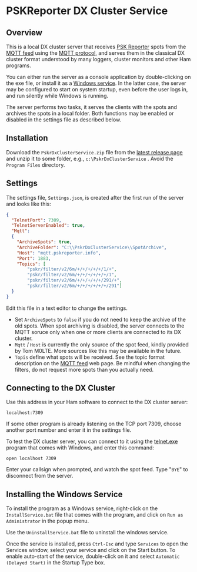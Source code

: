 # PSKReporter DX Cluster Service

## Overview

This is a local DX cluster server that receives
[PSK Reporter](https://www.pskreporter.info/)
spots from the
[MQTT feed](http://samburns.uk/)
using the
[MQTT protocol](https://www.hivemq.com/blog/mqtt-essentials-wrap-up/),
and serves them in the classical DX cluster format understood by many
loggers, cluster monitors and other Ham programs.

You can either run the server as a console application by double-clicking on the exe file,
or install it as a
[Windows service](https://stackify.com/what-are-windows-services/). In the latter case, the
server may be configured to start on system startup, even before the user logs in, and
run silently while Windows is running.

The server performs two tasks, it serves the clients with the spots and archives the spots
in a local folder.  Both functions may be enabled or disabled in the settings file as described below.

## Installation

Download the `PskrDxClusterService.zip` file from the
[latest release page](https://github.com/VE3NEA/PskrDxClusterService/releases/latest)
and unzip it to some folder, e.g., `c:\PskrDxClusterService` . Avoid the `Program Files` directory.

## Settings

The settings file, `Settings.json`, is created after the first run of the server and looks like this:

```json
{
  "TelnetPort": 7309,
  "TelnetServerEnabled": true,
  "Mqtt":
  {
    "ArchiveSpots": true,
    "ArchiveFolder": "C:\\PskrDxClusterService\\SpotArchive",
    "Host": "mqtt.pskreporter.info",
    "Port": 1883,
    "Topics": [
        "pskr/filter/v2/6m/+/+/+/+/+/1/+", 
        "pskr/filter/v2/6m/+/+/+/+/+/+/1", 
        "pskr/filter/v2/6m/+/+/+/+/+/291/+", 
        "pskr/filter/v2/6m/+/+/+/+/+/+/291"]
  }
}
```

Edit this file in a text editor to change the settings.

- Set `ArchiveSpots` to `false` if you do not need to keep the archive of the old spots. When spot archiving is disabled, 
the server connects to the MQTT soruce only when one or more clients are connected to its DX cluster.
- `Mqtt` / `Host` is currently the only source of the spot feed, kindly provided by Tom M0LTE. More sources like this may
be available in the future.
- `Topis` define what spots will be received. See the topic format description on the
[MQTT feed](http://samburns.uk/)
web page. Be mindful when changing the filters, do not request more spots than you actually need.

## Connecting to the DX Cluster

Use this address in your Ham software to connect to the DX cluster server:

`localhost:7309`

If some other program is already listening on the TCP port 7309, choose another port number and enter it in the settings file.

To test the DX cluster server, you can connect to it using the
[telnet.exe](https://social.technet.microsoft.com/wiki/contents/articles/38433.windows-10-enabling-telnet-client.aspx)
program that comes with Windows, and enter this command:

`open localhost 7309`

Enter your callsign when prompted, and watch the spot feed. Type "`BYE`" to disconnect from the server.

## Installing the Windows Service

To install the program as a Windows service, right-click on the `InstallService.bat` file that comes with the program, and 
click on `Run as Administrator` in the popup menu.

Use the `UninstallService.bat` file to uninstall the windows service.

Once the service is installed, press `Ctrl-Esc` and type `Services` to open the Services window, select your service and
click on the Start button. To enable auto-start of the service, double-click on it and select `Automatic (Delayed Start)`
in the Startup Type box.

